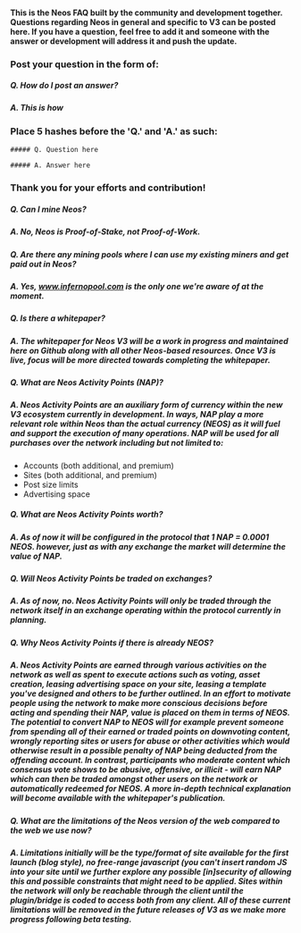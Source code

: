 #### This is the Neos FAQ built by the community and development together.  Questions regarding Neos in general and specific to V3 can be posted here.  If you have a question, feel free to add it and someone with the answer or development will address it and push the update.

### Post your question in the form of:

##### Q. How do I post an answer?
##### A. This is how

### Place 5 hashes before the 'Q.' and 'A.' as such:

```##### Q. Question here```

```##### A. Answer here```

### Thank you for your efforts and contribution!

##### Q. Can I mine Neos?

##### A. No, Neos is Proof-of-Stake, not Proof-of-Work.

##### Q. Are there any mining pools where I can use my existing miners and get paid out in Neos?

##### A. Yes, www.infernopool.com is the only one we're aware of at the moment.

##### Q. Is there a whitepaper?

##### A. The whitepaper for Neos V3 will be a work in progress and maintained here on Github along with all other Neos-based resources.  Once V3 is live, focus will be more directed towards completing the whitepaper.

##### Q. What are Neos Activity Points (NAP)?

##### A. Neos Activity Points are an auxiliary form of currency within the new V3 ecosystem currently in development.  In ways, NAP play a more relevant role within Neos than the actual currency (NEOS) as it will fuel and support the execution of many operations.  NAP will be used for all purchases over the network including but not limited to:

* Accounts (both additional, and premium)
* Sites (both additional, and premium)
* Post size limits
* Advertising space

##### Q. What are Neos Activity Points worth?

##### A. As of now it will be configured in the protocol that 1 NAP = 0.0001 NEOS. however, just as with any exchange the market will determine the value of NAP.

##### Q. Will Neos Activity Points be traded on exchanges?

##### A. As of now, no.  Neos Activity Points will only be traded through the network itself in an exchange operating within the protocol currently in planning.

##### Q. Why Neos Activity Points if there is already NEOS?

##### A. Neos Activity Points are earned through various activities on the network as well as spent to execute actions such as voting, asset creation, leasing advertising space on your site, leasing a template you've designed and others to be further outlined.  In an effort to motivate people using the network to make more conscious decisions before acting and spending their NAP, value is placed on them in terms of NEOS.  The potential to convert NAP to NEOS will for example prevent someone from spending all of their earned or traded points on downvoting content, wrongly reporting sites or users for abuse or other activities which would otherwise result in a possible penalty of NAP being deducted from the offending account.  In contrast, participants who moderate content which consensus vote shows to be abusive, offensive, or illicit - will earn NAP which can then be traded amongst other users on the network or automatically redeemed for NEOS.  A more in-depth technical explanation will become available with the whitepaper's publication.

##### Q. What are the limitations of the Neos version of the web compared to the web we use now?

##### A. Limitations initially will be the type/format of site available for the first launch (blog style), no free-range javascript (you can't insert random JS into your site until we further explore any possible [in]security of allowing this and possible constraints that might need to be applied.  Sites within the network will only be reachable through the client until the plugin/bridge is coded to access both from any client.  All of these current limitations will be removed in the future releases of V3 as we make more progress following beta testing.
